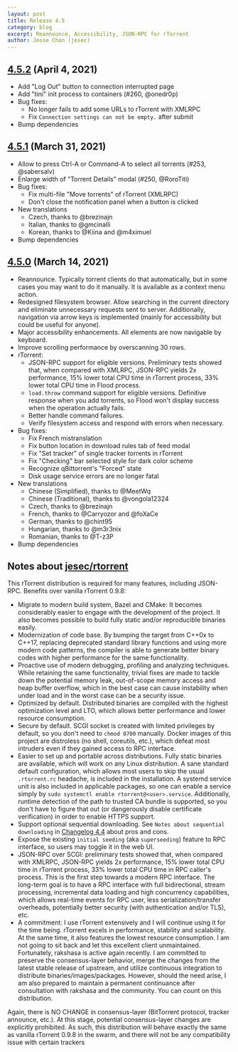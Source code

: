 ```yaml
---
layout: post
title: Release 4.5
category: blog
excerpt: Reannounce, Accessibility, JSON-RPC for rTorrent
author: Jesse Chan (jesec)
---
```


## [4.5.2] (April 4, 2021)

- Add "Log Out" button to connection interrupted page
- Add "tini" init process to containers (#260, @onedr0p)
- Bug fixes:
  - No longer fails to add some URLs to rTorrent with XMLRPC
  - Fix `Connection settings can not be empty.` after submit
- Bump dependencies

## [4.5.1] (March 31, 2021)

- Allow to press Ctrl-A or Command-A to select all torrents (#253, @sabersalv)
- Enlarge width of "Torrent Details" modal (#250, @RoroTiti)
- Bug fixes:
  - Fix multi-file "Move torrents" of rTorrent (XMLRPC)
  - Don't close the notification panel when a button is clicked
- New translations
  - Czech, thanks to @brezinajn
  - Italian, thanks to @gmcinalli
  - Korean, thanks to @Kiina and @m4ximuel
- Bump dependencies

## [4.5.0] (March 14, 2021)

- Reannounce. Typically torrent clients do that automatically, but in some cases you may want to do it manually. It is available as a context menu action.
- Redesigned filesystem browser. Allow searching in the current directory and eliminate unnecessary requests sent to server. Additionally, navigation via arrow keys is implemented (mainly for accessibility but could be useful for anyone).
- Major accessibility enhancements. All elements are now navigable by keyboard.
- Improve scrolling performance by overscanning 30 rows.
- rTorrent:
  - JSON-RPC support for eligible versions. Preliminary tests showed that, when compared with XMLRPC, JSON-RPC yields 2x performance, 15% lower total CPU time in rTorrent process, 33% lower total CPU time in Flood process.
  - `load.throw` command support for eligible versions. Definitive response when you add torrents, so Flood won't display success when the operation actually fails.
  - Better handle command failures.
  - Verify filesystem access and respond with errors when necessary.
- Bug fixes:
  - Fix French mistranslation
  - Fix button location in download rules tab of feed modal
  - Fix "Set tracker" of single tracker torrents in rTorrent
  - Fix "Checking" bar selected style for dark color scheme
  - Recognize qBittorrent's "Forced" state
  - Disk usage service errors are no longer fatal
- New translations
  - Chinese (Simplified), thanks to @MeetWq
  - Chinese (Traditional), thanks to @vongola12324
  - Czech, thanks to @brezinajn
  - French, thanks to @Carryozor and @foXaCe
  - German, thanks to @chint95
  - Hungarian, thanks to @m3r3nix
  - Romanian, thanks to @T-z3P
- Bump dependencies

## Notes about [jesec/rtorrent]

This rTorrent distribution is required for many features, including JSON-RPC. Benefits over vanilla rTorrent 0.9.8:

- Migrate to modern build system, Bazel and CMake: It becomes considerably easier to engage with the development of the project. It also becomes possible to build fully static and/or reproducible binaries easily.
- Modernization of code base. By bumping the target from C++0x to C++17, replacing deprecated standard library functions and using more modern code patterns, the compiler is able to generate better binary codes with higher performance for the same functionality.
- Proactive use of modern debugging, profiling and analyzing techniques. While retaining the same functionality, trivial fixes are made to tackle down the potential memory leak, out-of-scope memory access and heap buffer overflow, which in the best case can cause instability when under load and in the worst case can be a security issue.
- Optimized by default. Distributed binaries are compiled with the highest optimization level and LTO, which allows better performance and lower resource consumption.
- Secure by default. SCGI socket is created with limited privileges by default, so you don't need to `chmod 0700` manually. Docker images of this project are distroless (no shell, coreutils, etc.), which defeat most intruders even if they gained access to RPC interface.
- Easier to set up and portable across distributions. Fully static binaries are available, which will work on any Linux distribution. A sane standard default configuration, which allows most users to skip the usual `.rtorrent.rc` headache, is included in the installation. A systemd service unit is also included in applicable packages, so one can enable a service simply by `sudo systemctl enable rtorrent@<user>.service`. Additionally, runtime detection of the path to trusted CA bundle is supported, so you don't have to figure that out (or dangerously disable certificate verification) in order to enable HTTPS support.
- Support optional sequential downloading. See `Notes about sequential downloading` in [Changelog 4.4](https://flood.js.org/Changelog-4.4) about pros and cons.
- Expose the existing `initial seeding` (aka `superseeding`) feature to RPC interface, so users may toggle it in the web UI.
- JSON-RPC over SCGI: preliminary tests showed that, when compared with XMLRPC, JSON-RPC yields 2x performance, 15% lower total CPU time in rTorrent process, 33% lower total CPU time in RPC caller's process. This is the first step towards a modern RPC interface. The long-term goal is to have a RPC interface with full bidirectional, stream processing, incremental data loading and high concurrency capabilities, which allows real-time events for RPC user, less serialization/transfer overheads, potentially better security (with authentication and/or TLS), etc.
- A commitment: I use rTorrent extensively and I will continue using it for the time being. rTorrent excels in performance, stability and scalability. At the same time, it also features the lowest resource consumption. I am not going to sit back and let this excellent client unmaintained. Fortunately, rakshasa is active again recently. I am committed to preserve the consensus-layer behavior, merge the changes from the latest stable release of upstream, and utilize continuous integration to distribute binaries/images/packages. However, should the need arise, I am also prepared to maintain a permanent continuance after consultation with rakshasa and the community. You can count on this distribution.

Again, there is NO CHANGE in consensus-layer (BitTorrent protocol, tracker announce, etc.). At this stage, potential consensus-layer changes are explicitly prohibited. As such, this distribution will behave exactly the same as vanilla rTorrent 0.9.8 in the swarm, and there will not be any compatibility issue with certain trackers

[4.5.0]: https://github.com/jesec/flood/compare/v4.4.1...v4.5.0
[4.5.1]: https://github.com/jesec/flood/compare/v4.5.0...v4.5.1
[4.5.2]: https://github.com/jesec/flood/compare/v4.5.1...v4.5.2
[jesec/rtorrent]: https://github.com/jesec/rtorrent

